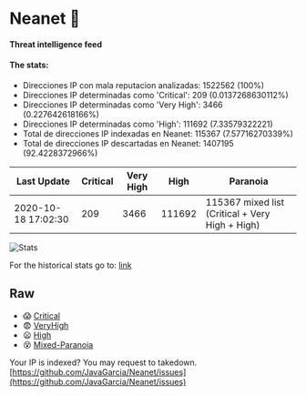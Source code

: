 # Neanet :hocho:
#### Threat intelligence feed
#### The stats:

- Direcciones IP con mala reputacion analizadas: 1522562 (100%)
- Direcciones IP determinadas como 'Critical':  209 (0.0137268630112%)
- Direcciones IP determinadas como 'Very High':  3466 (0.227642618166%)
- Direcciones IP determinadas como 'High':  111692 (7.33579322221)
- Total de direcciones IP indexadas en Neanet:  115367 (7.57716270339%)
- Total de direcciones IP descartadas en Neanet:  1407195 (92.4228372966%)

| Last Update | Critical | Very High | High | Paranoia |
| --- | --- | --- | --- | --- |
| 2020-10-18 17:02:30 | 209 | 3466 | 111692 | 115367 mixed list (Critical + Very High + High)|

![Stats](https://docs.google.com/spreadsheets/d/e/2PACX-1vSnaNMIXVabIpDJjufMlzH7poXnshF3mgd8Is1g9ytUEzVsP5my4Trn8f-xkoLLQ38xpL3HtmUexLo6/pubchart?oid=501124687&format=image)

For the historical stats go to: [link](/stats.csv)
## Raw
- :scream: [Critical](https://raw.githubusercontent.com/JavaGarcia/Neanet/master/blacklists/neanet_critical.txt)
- :fearful: [VeryHigh](https://raw.githubusercontent.com/JavaGarcia/Neanet/master/blacklists/neanet_veryHigh.txtt)
- :frowning: [High](https://raw.githubusercontent.com/JavaGarcia/Neanet/master/blacklists/neanet_high.txt)
- :dizzy_face: [Mixed-Paranoia](https://raw.githubusercontent.com/JavaGarcia/Neanet/master/blacklists/neanet_all.txt)


Your IP is indexed? You may request to takedown. [https://github.com/JavaGarcia/Neanet/issues](https://github.com/JavaGarcia/Neanet/issues)




























































































































































































































































































































































































































































































































































































































































































































































































































































































































































































































































































































































































































































































































































































































































































































































